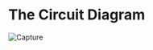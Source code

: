 # The Circuit Diagram
![Capture](https://user-images.githubusercontent.com/112697142/199985086-f58bba32-1d62-436c-8b0e-c06212d18e2f.PNG)
